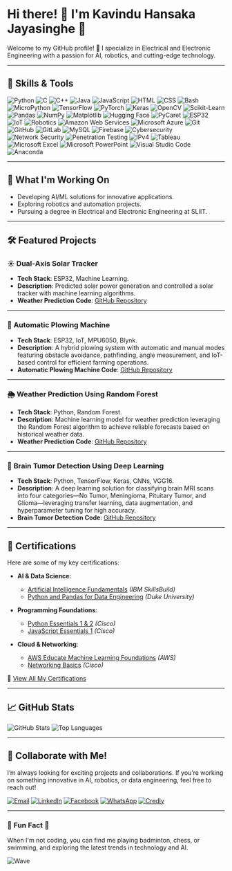 # Hi there! 👋 I'm Kavindu Hansaka Jayasinghe 🌟

Welcome to my GitHub profile! 🚀 I specialize in Electrical and Electronic Engineering with a passion for AI, robotics, and cutting-edge technology.

---

## 🌟 **Skills & Tools**

![Python](https://img.shields.io/badge/-Python-3776AB?logo=python&logoColor=white&style=flat)
![C](https://img.shields.io/badge/-C-A8B9CC?logo=c&logoColor=white&style=flat)
![C++](https://img.shields.io/badge/-C++-00599C?logo=cplusplus&logoColor=white&style=flat)
![Java](https://img.shields.io/badge/-Java-007396?logo=java&logoColor=white&style=flat)
![JavaScript](https://img.shields.io/badge/-JavaScript-F7DF1E?logo=javascript&logoColor=black&style=flat)
![HTML](https://img.shields.io/badge/-HTML-E34F26?logo=html5&logoColor=white&style=flat)
![CSS](https://img.shields.io/badge/-CSS-1572B6?logo=css3&logoColor=white&style=flat)
![Bash](https://img.shields.io/badge/-Bash-4EAA25?logo=gnubash&logoColor=white&style=flat)
![MicroPython](https://img.shields.io/badge/-MicroPython-00A4EF?logo=python&logoColor=white&style=flat)
![TensorFlow](https://img.shields.io/badge/-TensorFlow-FF6F00?logo=tensorflow&logoColor=white&style=flat)
![PyTorch](https://img.shields.io/badge/-PyTorch-EE4C2C?logo=pytorch&logoColor=white&style=flat)
![Keras](https://img.shields.io/badge/-Keras-D00000?logo=keras&logoColor=white&style=flat)
![OpenCV](https://img.shields.io/badge/-OpenCV-5C3EE8?logo=opencv&logoColor=white&style=flat)
![Scikit-Learn](https://img.shields.io/badge/-Scikit%20Learn-F7931E?logo=scikit-learn&logoColor=white&style=flat)
![Pandas](https://img.shields.io/badge/-Pandas-150458?logo=pandas&logoColor=white&style=flat)
![NumPy](https://img.shields.io/badge/-NumPy-013243?logo=numpy&logoColor=white&style=flat)
![Matplotlib](https://img.shields.io/badge/-Matplotlib-2C6AB7?logo=scipy&logoColor=white&style=flat)
![Hugging Face](https://img.shields.io/badge/-Hugging%20Face-FF8C00?logo=huggingface&logoColor=white&style=flat)
![PyCaret](https://img.shields.io/badge/-PyCaret-000000?logo=python&logoColor=white&style=flat)
![ESP32](https://img.shields.io/badge/-ESP32-8C9191?logo=espressif&logoColor=white&style=flat)
![IoT](https://img.shields.io/badge/-IoT-00A9E0?logo=raspberrypi&logoColor=white&style=flat)
![Robotics](https://img.shields.io/badge/-Robotics-000000?style=flat)
![Amazon Web Services](https://img.shields.io/badge/-AWS-FF9900?logo=amazonaws&logoColor=white&style=flat)
![Microsoft Azure](https://img.shields.io/badge/-Microsoft%20Azure-0089D6?logo=microsoftazure&logoColor=white&style=flat)
![Git](https://img.shields.io/badge/-Git-F05032?logo=git&logoColor=white&style=flat)
![GitHub](https://img.shields.io/badge/-GitHub-181717?logo=github&logoColor=white&style=flat)
![GitLab](https://img.shields.io/badge/-GitLab-FC6D26?logo=gitlab&logoColor=white&style=flat)
![MySQL](https://img.shields.io/badge/-MySQL-4479A1?logo=mysql&logoColor=white&style=flat)
![Firebase](https://img.shields.io/badge/-Firebase-FFCA28?logo=firebase&logoColor=black&style=flat)
![Cybersecurity](https://img.shields.io/badge/-Cybersecurity-5C2D91?logo=microsoftdefender&logoColor=white&style=flat)
![Network Security](https://img.shields.io/badge/-Network%20Security-0078D7?logo=letsencrypt&logoColor=white&style=flat)
![Penetration Testing](https://img.shields.io/badge/-Penetration%20Testing-E34C26?style=flat)
![IPv4](https://img.shields.io/badge/-IPv4-0078D7?style=flat)
![Tableau](https://img.shields.io/badge/-Tableau-E97627?logo=tableau&logoColor=white&style=flat)
![Microsoft Excel](https://img.shields.io/badge/-Microsoft%20Excel-217346?logo=microsoftexcel&logoColor=white&style=flat)
![Microsoft PowerPoint](https://img.shields.io/badge/-PowerPoint-B7472A?logo=microsoftpowerpoint&logoColor=white&style=flat)
![Visual Studio Code](https://img.shields.io/badge/-VS%20Code-007ACC?logo=visualstudiocode&logoColor=white&style=flat)
![Anaconda](https://img.shields.io/badge/-Anaconda-44A833?logo=anaconda&logoColor=white&style=flat)

---

## 🚀 **What I'm Working On**

- Developing AI/ML solutions for innovative applications.
- Exploring robotics and automation projects.
- Pursuing a degree in Electrical and Electronic Engineering at SLIIT.

---

## 🛠️ **Featured Projects**

### ☀️ **Dual-Axis Solar Tracker**
- **Tech Stack**: ESP32, Machine Learning.
- **Description**: Predicted solar power generation and controlled a solar tracker with machine learning algorithms.
- **Weather Prediction Code**: [GitHub Repository](https://github.com/kavindu26589/Dual-Axis-Solar-Tracker-Project)
  
---

### 🤖 **Automatic Plowing Machine**
- **Tech Stack**: ESP32, IoT, MPU6050, Blynk.
- **Description**: A hybrid plowing system with automatic and manual modes featuring obstacle avoidance, pathfinding, angle measurement, and IoT-based control for efficient farming operations.
- **Automatic Plowing Machine Code**: [GitHub Repository](https://github.com/kavindu26589/Automatic_Plowing_Machine)
  
---

### 🌦️ **Weather Prediction Using Random Forest**
- **Tech Stack**: Python, Random Forest.
- **Description**: Machine learning model for weather prediction leveraging the Random Forest algorithm to achieve reliable forecasts based on historical weather data.
- **Weather Prediction Code**: [GitHub Repository](https://github.com/kavindu26589/weatherprediction)
  
---
  
### 🧠 **Brain Tumor Detection Using Deep Learning**
- **Tech Stack**: Python, TensorFlow, Keras, CNNs, VGG16.
- **Description**: A deep learning solution for classifying brain MRI scans into four categories—No Tumor, Meningioma, Pituitary Tumor, and Glioma—leveraging transfer learning, data augmentation, and hyperparameter tuning for high accuracy.
- **Brain Tumor Detection Code**: [GitHub Repository](https://github.com/kavindu26589/Brain-Tumor-Detection-Using-Deep-Learning)
  
---

## 🏅 **Certifications**

Here are some of my key certifications:

- **AI & Data Science**:
  - [Artificial Intelligence Fundamentals](https://www.credly.com/badges/e56deb8b-4fe6-4756-918c-ebb2a9d1d80d/public_url) *(IBM SkillsBuild)*
  - [Python and Pandas for Data Engineering](https://coursera.org/verify/T1OM0SV09WB2) *(Duke University)*

- **Programming Foundations**:
  - [Python Essentials 1 & 2](https://www.credly.com/badges/75510adb-0c77-42c5-9dae-4840e304cabe/public_url) *(Cisco)*
  - [JavaScript Essentials 1](https://www.credly.com/badges/7e75fad7-369e-4940-81dd-9dada8444710/public_url) *(Cisco)*

- **Cloud & Networking**:
  - [AWS Educate Machine Learning Foundations](https://www.credly.com/badges/e6a04231-1c3d-4906-9b83-d4afe366181b/public_url) *(AWS)*
  - [Networking Basics](https://www.credly.com/badges/e6dfbc96-7382-48cd-ade1-fbe03687d08a/public_url) *(Cisco)*

📜 [View All My Certifications](https://www.credly.com/users/kavindu-hansaka-jayasinghe/badges)

---

## 📈 **GitHub Stats**

![GitHub Stats](https://github-readme-stats.vercel.app/api?username=kavindu26589&show_icons=true&theme=tokyonight)
![Top Languages](https://github-readme-stats.vercel.app/api/top-langs/?username=kavindu26589&layout=compact&theme=tokyonight)

---

## 🤝 **Collaborate with Me!**
I’m always looking for exciting projects and collaborations. If you’re working on something innovative in AI, robotics, or data engineering, feel free to reach out!

[![Email](https://img.shields.io/badge/-Email-blue?logo=gmail&logoColor=white)](mailto:khjayasinghe26589@gmail.com)
[![LinkedIn](https://img.shields.io/badge/-LinkedIn-blue?logo=linkedin&logoColor=white)](https://www.linkedin.com/in/kavindu-hansaka-jayasinghe)
[![Facebook](https://img.shields.io/badge/-Facebook-1877F2?logo=facebook&logoColor=white)](https://www.facebook.com/kavinduhansaka.jayasinghe)
[![WhatsApp](https://img.shields.io/badge/-WhatsApp-25D366?logo=whatsapp&logoColor=white)](https://wa.me/+94712791378)
[![Credly](https://img.shields.io/badge/-Certifications-orange?style=flat)](https://www.credly.com/users/kavindu-hansaka-jayasinghe)

---

### 🎵 **Fun Fact** 🌟
When I'm not coding, you can find me playing badminton, chess, or swimming, and exploring the latest trends in technology and AI.

![Wave](https://github.com/username/username/raw/main/assets/wave.gif)
